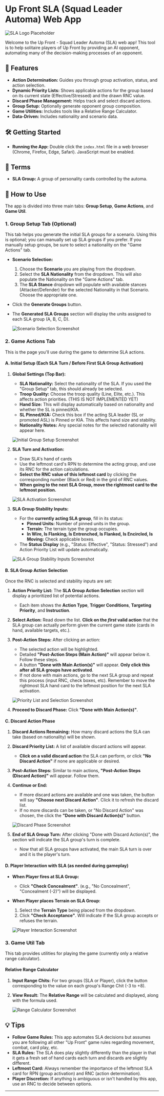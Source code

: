 # Up Front SLA (Squad Leader Automa) Web App

![SLA Logo Placeholder](YOUR_APP_LOGO_OR_A_GENERIC_UP_FRONT_IMAGE.png)

Welcome to the Up Front - Squad Leader Automa (SLA) web app! This tool is to help solitaire players of Up Front by providing an AI opponent, automating many of the decision-making processes of an opponent.

## 🚀 Features

*   **Action Determination:** Guides you through group activation, status, and action selection.
*   **Dynamic Priority Lists:** Shows applicable actions for the group based on its current state (Effective/Stressed) and the drawn RNC value.
*   **Discard Phase Management:** Helps track and select discard actions.
*   **Group Setup:** Optionally generate opponent group composition.
*   **Game Utilities:** Includes tools like a Relative Range Calculator.
*   **Data-Driven:** Includes nationality and scenario data.

## 🛠️ Getting Started

*   **Running the App:** Double click the `index.html` file in a web browser (Chrome, Firefox, Edge, Safari). JavaScript must be enabled.

## 🔑 Terms

*   **SLA Group:** A group of personality cards controlled by the automa.

## 📖 How to Use

The app is divided into three main tabs: **Group Setup**, **Game Actions**, and **Game Util**.

### 1. Group Setup Tab (Optional)

This tab helps you generate the initial SLA groups for a scenario. Using this is optional; you can manually set up SLA groups if you prefer.
If you manually setup groups, be sure to select a nationality on the "Game Actions" tab.

*   **Scenario Selection:**
    1.  Choose the **Scenario** you are playing from the dropdown.
    2.  Select the **SLA Nationality** from the dropdown. This will also populate the Nationality on the "Game Actions" tab.
    3.  The **SLA Stance** dropdown will populate with available stances (Attacker/Defender) for the selected Nationality in that Scenario. Choose the appropriate one.
*   Click the **Generate Groups** button.
*   The **Generated SLA Groups** section will display the units assigned to each SLA group (A, B, C, D).

    ![Scenario Selection Screenshot](img/SCREENSHOT_SETUP_TAB_FILLED_AND_RESULTS.png)

### 2. Game Actions Tab

This is the page you'll use during the game to determine SLA actions.

#### A. Initial Setup (Each SLA Turn / Before First SLA Group Activation)

1.  **Global Settings (Top Bar):**
    *   **SLA Nationality:** Select the nationality of the SLA. If you used the "Group Setup" tab, this should already be selected.
    *   **Troop Quality:** Choose the troop quality (Line, Elite, etc.). This affects action priorities. (THIS IS NOT IMPLEMENTED YET)
    *   **Hand Size:** This will display automatically based on nationality and whether the SL is pinned/KIA.
    *   **SL Pinned/KIA:** Check this box if the acting SLA leader (SL or promoted ASL) is Pinned or KIA. This affects hand size and stability.
    *   **Nationality Notes:** Any special notes for the selected nationality will appear here.

    ![Initial Group Setup Screenshot](img/SCREENSHOT_GAME_ACTIONS_GLOBAL_SETTINGS.png)

2.  **SLA Turn and Activation:**
    *   Draw SLA's hand of cards
    *   Use the leftmost card's RPN to determine the acting group, and use its RNC for the action calculations.
    *   **Select the RNC value of this leftmost card** by clicking the corresponding number (Black or Red) in the grid of RNC values.
    *   **When going to the next SLA Group, move the rightmost card to the leftmost position.**

    ![SLA Activation Screenshot](img/SCREENSHOT_GAME_ACTIONS_RNC_SELECTOR.png)

3.  **SLA Group Stability Inputs:**
    *   For the **currently acting SLA group**, fill in its status:
        *   **Pinned Units:** Number of pinned units in the group.
        *   **Terrain:** The terrain type the group occupies.
        *   **In Wire, Is Flanking, Is Entrenched, Is Flanked, Is Encircled, Is Moving:** Check applicable boxes.
    *   The **Status Display** (e.g., "Status: Effective", "Status: Stressed") and Action Priority List will update automatically.

    ![SLA Group Stability Inputs Screenshot](img/SCREENSHOT_GAME_ACTIONS_STABILITY_INPUTS.png)

#### B. SLA Group Action Selection

Once the RNC is selected and stability inputs are set:

1.  **Action Priority List:** The **SLA Group Action Selection** section will display a prioritized list of potential actions.
    *   Each item shows the **Action Type**, **Trigger Conditions**, **Targeting Priority**, and **Instruction**.
2.  **Select Action:** Read down the list. **Click on the *first* valid action** that the SLA group can actually perform given the current game state (cards in hand, available targets, etc.).
3.  **Post-Action Steps:** After clicking an action:
    *   The selected action will be highlighted.
    *   Detailed **"Post-Action Steps (Main Action)"** will appear below it. Follow these steps.
    *   A button **"Done with Main Action(s)"** will appear.  **Only click this after all SLA groups have activated**.
    *   If not done with main actions, go to the next SLA group and repeat this process (input RNC, check boxes, etc).
        Remember to move the rightmost SLA hand card to the leftmost position for the next SLA activation.

    ![Priority List and Selection Screenshot](img/SCREENSHOT_GAME_ACTIONS_PRIORITY_LIST_AND_SELECTION.png)

4.  **Proceed to Discard Phase:** Click **"Done with Main Action(s)"**.

#### C. Discard Action Phase

1.  **Discard Actions Remaining:** How many discard actions the SLA can take (based on nationality) will be shown.
2.  **Discard Priority List:** A list of available discard actions will appear.
    *   **Click on a valid discard action** the SLA can perform, or click **"No Discard Action"** if none are applicable or desired.
3.  **Post-Action Steps:** Similar to main actions, **"Post-Action Steps (Discard Action)"** will appear. Follow them.
4.  **Continue or End:**
    *   If more discard actions are available and one was taken, the button will say **"Choose next Discard Action"**. Click it to refresh the discard list.
    *   If no more discards can be taken, or "No Discard Action" was chosen, the click the **"Done with Discard Action(s)"** button.

    ![Discard Phase Screenshot](img/SCREENSHOT_GAME_ACTIONS_DISCARD_PHASE.png)

5.  **End of SLA Group Turn:** After clicking "Done with Discard Action(s)", the section will indicate the SLA group's turn is complete.
    *   Now that all SLA groups have activated, the main SLA turn is over and it is the player's turn.

#### D. Player Interaction with SLA (as needed during gameplay)

*   **When Player fires at SLA Group:**
    *   Click **"Check Concealment"**. (e.g., "No Concealment", "Concealment (-2)") will be displayed.
*   **When Player places Terrain on SLA Group:**
    1.  Select the **Terrain Type** being placed from the dropdown.
    2.  Click **"Check Acceptance"**. Will indicate if the SLA group accepts or refuses the terrain.

    ![Player Interaction Screenshot](img/SCREENSHOT_GAME_ACTIONS_PLAYER_INTERACTION.png)

### 3. Game Util Tab

This tab provides utilities for playing the game (currently only a relative range calculator).

#### Relative Range Calculator

1.  **Input Range Chits:** For two groups (SLA or Player), click the button corresponding to the value on each group's Range Chit (-3 to +8).
2.  **View Result:** The **Relative Range** will be calculated and displayed, along with the formula used.

    ![Range Calculator Screenshot](img/SCREENSHOT_UTIL_TAB_RANGE_CALCULATOR.png)

## 💡 Tips

*   **Follow Game Rules:** This app automates SLA decisions but assumes you are following all other "Up Front" game rules regarding movement, combat, card play, etc.
*   **SLA Rules:** The SLA does play slightly differently than the player in that it gets a fresh set of hand cards each turn and discards are slightly different.
*   **Leftmost Card:** Always remember the importance of the leftmost SLA card for RPN (group activation) and RNC (action determination).
*   **Player Discretion:** If anything is ambiguous or isn't handled by this app, use an RNC to decide between options.

---
